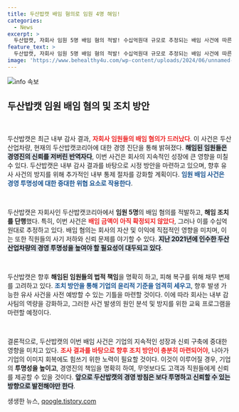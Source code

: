```yaml
---
title: 두산밥캣 배임 혐의로 임원 4명 해임!
categories:
  - News
excerpt: >
  두산밥캣, 자회사 임원 5명 배임 혐의 적발! 수십억원대 규모로 추정되는 배임 사건에 따른 해임 통보와 조치 방안 검토 중. 이로 인해 기업의 신뢰도는 큰 시험대에 오르게 됐다!
feature_text: >
  두산밥캣, 자회사 임원 5명 배임 혐의 적발! 수십억원대 규모로 추정되는 배임 사건에 따른 해임 통보와 조치 방안 검토 중. 이로 인해 기업의 신뢰도는 큰 시험대에 오르게 됐다!
image: 'https://www.behealthy4u.com/wp-content/uploads/2024/06/unnamed-file.png'
---
```


<p><img src="https://www.behealthy4u.com/wp-content/uploads/2024/06/unnamed-file.png" alt="info 속보" /></p>

<h2 data-ke-size="size26">두산밥캣 임원 배임 혐의 및 조치 방안</h2>

<p data-ke-size="size16">&nbsp;</p>

<p>두산밥캣은 최근 내부 감사 결과, <b><span style="color: #ee2323;">자회사 임원들의 배임 혐의가 드러났다</span></b>. 이 사건은 두산산업차량, 현재의 두산밥캣코리아에 대한 경영 진단을 통해 밝혀졌다. <b><span style="background-color: #21538527;">해임된 임원들은 경영진의 신뢰를 저버린 반역자다</span></b>, 이번 사건은 회사의 지속적인 성장에 큰 영향을 미칠 수 있다. 두산밥캣은 내부 감사 결과를 바탕으로 시정 방안을 마련하고 있으며, 향후 유사 사건의 방지를 위해 추가적인 내부 통제 절차를 강화할 계획이다. <b><span style="color: #1a5490;">임원 배임 사건은 경영 투명성에 대한 중대한 위협 요소로 작용한다</span></b>.</p>

<p data-ke-size="size16">&nbsp;</p>

<p>두산밥캣은 자회사인 두산밥캣코리아에서 <b>임원 5명</b>의 배임 혐의를 적발하고, <b>해임 조치를 단행</b>했다. 특히, 이번 사건은 <b><span style="color: #ee2323;">배임 금액이 아직 확정되지 않았다</span></b>, 그러나 이를 수십억원대로 추정하고 있다. 배임 혐의는 회사의 자산 및 이익에 직접적인 영향을 미치며, 이는 또한 직원들의 사기 저하와 신뢰 문제를 야기할 수 있다. <b><span style="background-color: #21538527;">지난 2021년에 인수한 두산산업차량의 경영 투명성을 높여야 할 필요성이 대두되고 있다</span></b>.</p>

<p data-ke-size="size16">&nbsp;</p>

<p>두산밥캣은 향후 <b>해임된 임원들의 법적 책임</b>을 명확히 하고, 피해 복구를 위해 채무 변제를 고려하고 있다. <b><span style="color: #1a5490;">조치 방안을 통해 기업의 윤리적 기준을 엄격히 세우고</span></b>, 향후 발생 가능한 유사 사건을 사전 예방할 수 있는 기틀을 마련할 것이다. 이에 따라 회사는 내부 감사팀의 역량을 강화하고, 그러한 사건 발생의 원인 분석 및 방지를 위한 교육 프로그램을 마련할 예정이다.</p>

<p data-ke-size="size16">&nbsp;</p>

<p>결론적으로, 두산밥캣의 이번 배임 사건은 기업의 지속적인 성장과 신뢰 구축에 중대한 영향을 미치고 있다. <b><span style="color: #ee2323;">조사 결과를 바탕으로 향후 조치 방안이 충분히 마련되어야</span></b>, 나아가 기업의 이미지 회복에도 힘쓰기 위한 노력이 필요할 것이다. 이것이 이루어질 경우, 기업의 <b>투명성을 높이고</b>, 경영진의 책임을 명확히 하여, 무엇보다도 고객과 직원들에게 신뢰를 제공할 수 있을 것이다. <b><span style="background-color: #21538527;">앞으로 두산밥캣의 경영 방침은 보다 투명하고 신뢰할 수 있는 방향으로 발전해야만 한다</span></b>.</p>
생생한 뉴스, <a href="https://qoogle.tistory.com" rel="dofollow">qoogle.tistory.com</a>


